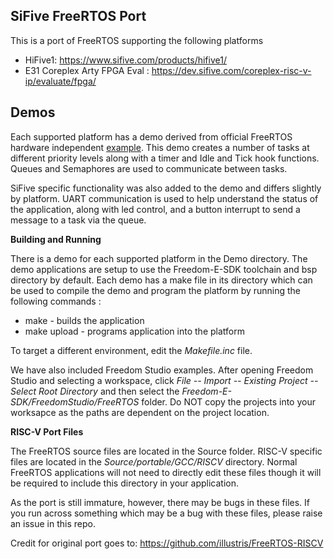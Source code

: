 ## SiFive FreeRTOS Port ##

This is a port of FreeRTOS supporting the following platforms

 - HiFive1: https://www.sifive.com/products/hifive1/
 - E31 Coreplex Arty FPGA Eval : https://dev.sifive.com/coreplex-risc-v-ip/evaluate/fpga/



Demos
-----
Each supported platform has a demo derived from official FreeRTOS hardware independent [example](http://www.freertos.org/Hardware-independent-RTOS-example.html). This demo creates a number of tasks at different priority levels along with a timer and Idle and Tick hook functions. Queues and Semaphores are used to communicate between tasks.

SiFive specific functionality was also added to the demo and differs slightly by platform. UART communication is used to help understand the status of the application, along with led control, and a button interrupt to send a message to a task via the queue.

**Building and Running**

 There is a demo for each supported platform in the Demo directory. The demo applications are setup to use the Freedom-E-SDK toolchain and bsp directory by default. Each demo has a make file in its directory which can be used to compile the demo and program the platform by running the following commands :
 
 - make - builds the application
 - make upload - programs application into the platform

To target a different environment, edit the *Makefile.inc* file.

We have also included Freedom Studio examples. After opening Freedom Studio and selecting a workspace, click *File  -- Import -- Existing Project -- Select Root Directory* and then select the *Freedom-E-SDK/FreedomStudio/FreeRTOS* folder. Do NOT copy the projects into your worksapce as the paths are dependent on the project location.
 
**RISC-V Port Files**

The FreeRTOS source files are located in the Source folder. RISC-V specific files are located in the _Source/portable/GCC/RISCV_ directory. Normal FreeRTOS applications will not need to directly edit these files though it will be required to include this directory in your application.

As the port is still immature, however, there may be bugs in these files. If you run across something which may be a bug with these files, please raise an issue in this repo.

Credit for original port goes to:
https://github.com/illustris/FreeRTOS-RISCV